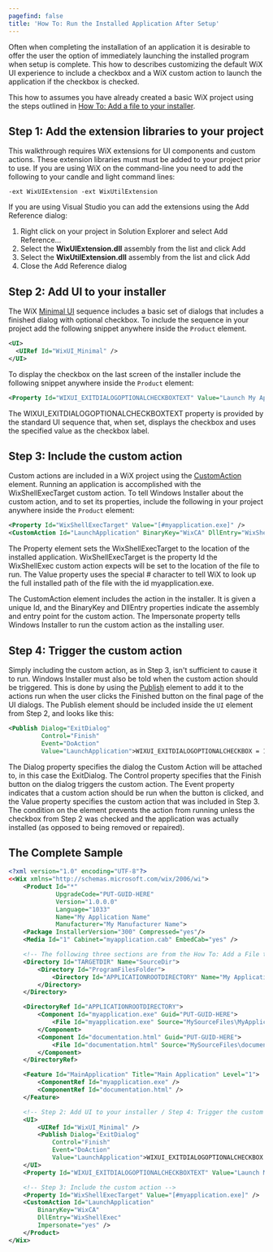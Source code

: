 ```yaml
---
pagefind: false
title: 'How To: Run the Installed Application After Setup'
---
```


Often when completing the installation of an application it is desirable to offer the user the option of immediately launching the installed program when setup is complete. This how to describes customizing the default WiX UI experience to include a checkbox and a WiX custom action to launch the application if the checkbox is checked.

This how to assumes you have already created a basic WiX project using the steps outlined in [How To: Add a file to your installer](../../howtos/files_and_registry/add_a_file/).

## Step 1: Add the extension libraries to your project
This walkthrough requires WiX extensions for UI components and custom actions. These extension libraries must must be added to your project prior to use. If you are using WiX on the command-line you need to add the following to your candle and light command lines:

    -ext WixUIExtension -ext WixUtilExtension

If you are using Visual Studio you can add the extensions using the Add Reference dialog:

1. Right click on your project in Solution Explorer and select Add Reference...
1. Select the **WixUIExtension.dll** assembly from the list and click Add
1. Select the **WixUtilExtension.dll** assembly from the list and click Add
1. Close the Add Reference dialog

## Step 2: Add UI to your installer

The WiX [Minimal UI](../../wixui/wixui_dialog_library/) sequence includes a basic set of dialogs that includes a finished dialog with optional checkbox. To include the sequence in your project add the following snippet anywhere inside the `Product` element.

```xml
<UI>
  <UIRef Id="WixUI_Minimal" />
</UI>
```

To display the checkbox on the last screen of the installer include the following snippet anywhere inside the `Product` element:

```xml
<Property Id="WIXUI_EXITDIALOGOPTIONALCHECKBOXTEXT" Value="Launch My Application Name" />
```

The WIXUI\_EXITDIALOGOPTIONALCHECKBOXTEXT property is provided by the standard UI sequence that, when set, displays the checkbox and uses the specified value as the checkbox label.

## Step 3: Include the custom action

Custom actions are included in a WiX project using the [CustomAction](../../xsd/wix/customaction/) element. Running an application is accomplished with the WixShellExecTarget custom action. To tell Windows Installer about the custom action, and to set its properties, include the following in your project anywhere inside the `Product` element:

```xml
<Property Id="WixShellExecTarget" Value="[#myapplication.exe]" />
<CustomAction Id="LaunchApplication" BinaryKey="WixCA" DllEntry="WixShellExec" Impersonate="yes" />
```

The Property element sets the WixShellExecTarget to the location of the installed application. WixShellExecTarget is the property Id the WixShellExec custom action expects will be set to the location of the file to run. The Value property uses the special # character to tell WiX to look up the full installed path of the file with the id myapplication.exe.

The CustomAction element includes the action in the installer. It is given a unique Id, and the BinaryKey and DllEntry properties indicate the assembly and entry point for the custom action. The Impersonate property tells Windows Installer to run the custom action as the installing user.

## Step 4: Trigger the custom action

Simply including the custom action, as in Step 3, isn't sufficient to cause it to run. Windows Installer must also be told when the custom action should be triggered. This is done by using the [Publish](../../xsd/wix/publish/) element to add it to the actions run when the user clicks the Finished button on the final page of the UI dialogs. The Publish element should be included inside the `UI` element from Step 2, and looks like this:

```xml
<Publish Dialog="ExitDialog"
         Control="Finish" 
         Event="DoAction" 
         Value="LaunchApplication">WIXUI_EXITDIALOGOPTIONALCHECKBOX = 1 and NOT Installed</Publish>
```

The Dialog property specifies the dialog the Custom Action will be attached to, in this case the ExitDialog. The Control property specifies that the Finish button on the dialog triggers the custom action. The Event property indicates that a custom action should be run when the button is clicked, and the Value property specifies the custom action that was included in Step 3. The condition on the element prevents the action from running unless the checkbox from Step 2 was checked and the application was actually installed (as opposed to being removed or repaired).

## The Complete Sample

```xml
<?xml version="1.0" encoding="UTF-8"?>
<<Wix xmlns="http://schemas.microsoft.com/wix/2006/wi">
    <Product Id="*"
             UpgradeCode="PUT-GUID-HERE"
             Version="1.0.0.0"
             Language="1033"
             Name="My Application Name"
             Manufacturer="My Manufacturer Name">    
    <Package InstallerVersion="300" Compressed="yes"/>
    <Media Id="1" Cabinet="myapplication.cab" EmbedCab="yes" />

    <!-- The following three sections are from the How To: Add a File to Your Installer topic-->
    <Directory Id="TARGETDIR" Name="SourceDir">
        <Directory Id="ProgramFilesFolder">
            <Directory Id="APPLICATIONROOTDIRECTORY" Name="My Application Name"/>
        </Directory>
    </Directory>

    <DirectoryRef Id="APPLICATIONROOTDIRECTORY">
        <Component Id="myapplication.exe" Guid="PUT-GUID-HERE">
            <File Id="myapplication.exe" Source="MySourceFiles\MyApplication.exe" KeyPath="yes" Checksum="yes"/>
        </Component>
        <Component Id="documentation.html" Guid="PUT-GUID-HERE">
            <File Id="documentation.html" Source="MySourceFiles\documentation.html" KeyPath="yes"/>
        </Component>
    </DirectoryRef>

    <Feature Id="MainApplication" Title="Main Application" Level="1">
        <ComponentRef Id="myapplication.exe" />
        <ComponentRef Id="documentation.html" />
    </Feature>

    <!-- Step 2: Add UI to your installer / Step 4: Trigger the custom action -->
    <UI>
        <UIRef Id="WixUI_Minimal" />
        <Publish Dialog="ExitDialog" 
            Control="Finish" 
            Event="DoAction" 
            Value="LaunchApplication">WIXUI_EXITDIALOGOPTIONALCHECKBOX = 1 and NOT Installed</Publish>
    </UI>
    <Property Id="WIXUI_EXITDIALOGOPTIONALCHECKBOXTEXT" Value="Launch My Application Name" />

    <!-- Step 3: Include the custom action -->
    <Property Id="WixShellExecTarget" Value="[#myapplication.exe]" />
    <CustomAction Id="LaunchApplication" 
        BinaryKey="WixCA" 
        DllEntry="WixShellExec"
        Impersonate="yes" />
    </Product>
</Wix>
```

